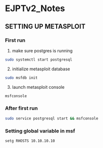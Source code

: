 # EJPTv2_Notes

## SETTING UP METASPLOIT

### First run

1. make sure postgres is running 

```bash
sudo systemctl start postgresql
```

2. initialize metasploit database

```bash
sudo msfdb init
```

3. launch metasploit console

```bash
msfconsole
```

### After first run

```bash
sudo service postgresql start && msfconsole
```

### Setting global variable in msf

```bash
setg RHOSTS 10.10.10.10
```
